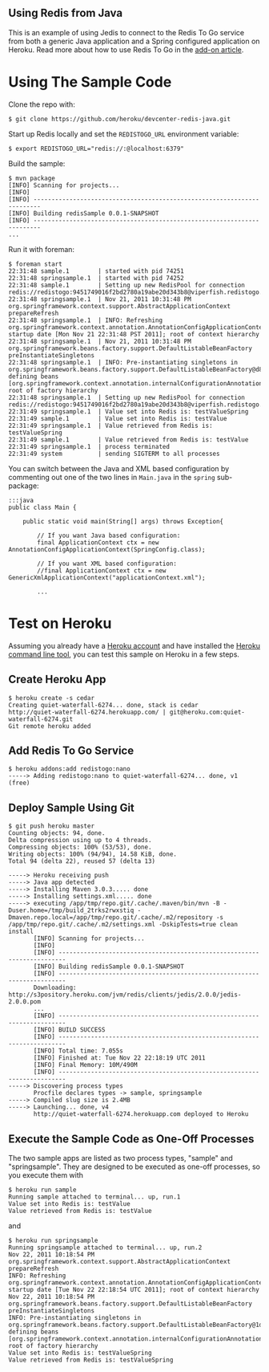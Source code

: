 ## Using Redis from Java

This is an example of using Jedis to connect to the Redis To Go service from both a generic Java application and a Spring configured application on Heroku. Read more about how to use Redis To Go in the [add-on article](http://devcenter.heroku.com/articles/redistogo).

# Using The Sample Code

Clone the repo with:

    $ git clone https://github.com/heroku/devcenter-redis-java.git

Start up Redis locally and set the `REDISTOGO_URL` environment variable:

    $ export REDISTOGO_URL="redis://:@localhost:6379"

Build the sample:

    $ mvn package
    [INFO] Scanning for projects...
    [INFO]                                                                         
    [INFO] ------------------------------------------------------------------------
    [INFO] Building redisSample 0.0.1-SNAPSHOT
    [INFO] ------------------------------------------------------------------------
    ...

Run it with foreman:

    $ foreman start
    22:31:48 sample.1        | started with pid 74251
    22:31:48 springsample.1  | started with pid 74252
    22:31:48 sample.1        | Setting up new RedisPool for connection redis://redistogo:9451749016f2bd2780a19abe20d343b8@viperfish.redistogo.com:9411/
    22:31:48 springsample.1  | Nov 21, 2011 10:31:48 PM org.springframework.context.support.AbstractApplicationContext prepareRefresh
    22:31:48 springsample.1  | INFO: Refreshing org.springframework.context.annotation.AnnotationConfigApplicationContext@95c083: startup date [Mon Nov 21 22:31:48 PST 2011]; root of context hierarchy
    22:31:48 springsample.1  | Nov 21, 2011 10:31:48 PM org.springframework.beans.factory.support.DefaultListableBeanFactory preInstantiateSingletons
    22:31:48 springsample.1  | INFO: Pre-instantiating singletons in org.springframework.beans.factory.support.DefaultListableBeanFactory@d8d9850: defining beans [org.springframework.context.annotation.internalConfigurationAnnotationProcessor,org.springframework.context.annotation.internalAutowiredAnnotationProcessor,org.springframework.context.annotation.internalRequiredAnnotationProcessor,org.springframework.context.annotation.internalCommonAnnotationProcessor,springConfig,getJedisPool]; root of factory hierarchy
    22:31:48 springsample.1  | Setting up new RedisPool for connection redis://redistogo:9451749016f2bd2780a19abe20d343b8@viperfish.redistogo.com:9411/
    22:31:49 springsample.1  | Value set into Redis is: testValueSpring
    22:31:49 sample.1        | Value set into Redis is: testValue
    22:31:49 springsample.1  | Value retrieved from Redis is: testValueSpring
    22:31:49 sample.1        | Value retrieved from Redis is: testValue
    22:31:49 springsample.1  | process terminated
    22:31:49 system          | sending SIGTERM to all processes


You can switch between the Java and XML based configuration by commenting out one of the two lines in `Main.java` in the `spring` sub-package:

    :::java
    public class Main {

        public static void main(String[] args) throws Exception{

            // If you want Java based configuration:
    		final ApplicationContext ctx = new AnnotationConfigApplicationContext(SpringConfig.class);
    	
    		// If you want XML based configuration:
    		//final ApplicationContext ctx = new GenericXmlApplicationContext("applicationContext.xml");
        
            ...

# Test on Heroku

Assuming you already have a [Heroku account](http://heroku.com/signup) and have installed the [Heroku command line tool](http://devcenter.heroku.com/articles/java), you can test this sample on Heroku in a few steps.

## Create Heroku App

    $ heroku create -s cedar
    Creating quiet-waterfall-6274... done, stack is cedar
    http://quiet-waterfall-6274.herokuapp.com/ | git@heroku.com:quiet-waterfall-6274.git
    Git remote heroku added

## Add Redis To Go Service

    $ heroku addons:add redistogo:nano
    -----> Adding redistogo:nano to quiet-waterfall-6274... done, v1 (free)

## Deploy Sample Using Git

    $ git push heroku master
    Counting objects: 94, done.
    Delta compression using up to 4 threads.
    Compressing objects: 100% (53/53), done.
    Writing objects: 100% (94/94), 14.58 KiB, done.
    Total 94 (delta 22), reused 57 (delta 13)

    -----> Heroku receiving push
    -----> Java app detected
    -----> Installing Maven 3.0.3..... done
    -----> Installing settings.xml..... done
    -----> executing /app/tmp/repo.git/.cache/.maven/bin/mvn -B -Duser.home=/tmp/build_2trks2rwxstiq -Dmaven.repo.local=/app/tmp/repo.git/.cache/.m2/repository -s /app/tmp/repo.git/.cache/.m2/settings.xml -DskipTests=true clean install
           [INFO] Scanning for projects...
           [INFO]                                                                         
           [INFO] ------------------------------------------------------------------------
           [INFO] Building redisSample 0.0.1-SNAPSHOT
           [INFO] ------------------------------------------------------------------------
           Downloading: http://s3pository.heroku.com/jvm/redis/clients/jedis/2.0.0/jedis-2.0.0.pom
           ...
           [INFO] ------------------------------------------------------------------------
           [INFO] BUILD SUCCESS
           [INFO] ------------------------------------------------------------------------
           [INFO] Total time: 7.055s
           [INFO] Finished at: Tue Nov 22 22:18:19 UTC 2011
           [INFO] Final Memory: 10M/490M
           [INFO] ------------------------------------------------------------------------
    -----> Discovering process types
           Procfile declares types -> sample, springsample
    -----> Compiled slug size is 2.4MB
    -----> Launching... done, v4
           http://quiet-waterfall-6274.herokuapp.com deployed to Heroku

## Execute the Sample Code as One-Off Processes

The two sample apps are listed as two process types, "sample" and "springsample". They are designed to be executed as one-off processes, so you execute them with

    $ heroku run sample
    Running sample attached to terminal... up, run.1
    Value set into Redis is: testValue
    Value retrieved from Redis is: testValue

and

    $ heroku run springsample
    Running springsample attached to terminal... up, run.2
    Nov 22, 2011 10:18:54 PM org.springframework.context.support.AbstractApplicationContext prepareRefresh
    INFO: Refreshing org.springframework.context.annotation.AnnotationConfigApplicationContext@50a9ae05: startup date [Tue Nov 22 22:18:54 UTC 2011]; root of context hierarchy
    Nov 22, 2011 10:18:54 PM org.springframework.beans.factory.support.DefaultListableBeanFactory preInstantiateSingletons
    INFO: Pre-instantiating singletons in org.springframework.beans.factory.support.DefaultListableBeanFactory@1d10c424: defining beans [org.springframework.context.annotation.internalConfigurationAnnotationProcessor,org.springframework.context.annotation.internalAutowiredAnnotationProcessor,org.springframework.context.annotation.internalRequiredAnnotationProcessor,org.springframework.context.annotation.internalCommonAnnotationProcessor,springConfig,getJedisPool]; root of factory hierarchy
    Value set into Redis is: testValueSpring
    Value retrieved from Redis is: testValueSpring

